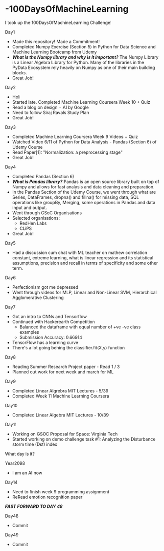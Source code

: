 # -100DaysOfMachineLearning
I took up the 100DaysOfMachineLearning Challenge! 

Day1 
  - Made this repository! Made a Commitment!
  - Completed Numpy Exercise (Section 5) in Python for Data Science and Machine Learning Bootcamp from Udemy
  -  ***What is the Numpy library and why is it important?*** The Numpy Library is a Linear Algebra Library for Python. Many of the libraries in the PyData Ecosystem rely heavily on Numpy as one of their main building blocks.
  - Great Job!
  
Day2 
  - Holi
  - Started late. Completed Machine Learning Coursera Week 10 + Quiz
  - Read a blog on design + AI by Google
  - Need to follow Siraj Ravals Study Plan
  - Great Job!
  
Day3 
  - Completed Machine Learning Coursera Week 9 Videos + Quiz
  - Watched Video 6/11 of Python for Data Analysis - Pandas (Section 6) of Udemy Course
  - Read Paper[1]: "Normalization: a preprocessing stage"
  - Great Job!

Day4
  - Completed Pandas (Section 6)
  - ***What is Pandas library?*** Pandas is an open source library built on top of Numpy and allows for fast analysis and data cleaning and preparation.
  - In the Pandas Section of the Udemy Course, we went through what are Series, DataFrames, dropna() and fillna() for missing data, SQL operations like groupBy, Merging, some operations in Pandas and data input and output. 
  - Went through GSoC Organisations
  - Selected organisations:
    - RedHen Labs
    - CLiPS
  - Great Job!
  
Day5
  - Had a discussion cum chat with ML teacher on mathew correlation constant, extreme learning, what is linear regression and its statistical assumptions, precision and recall in terms of specificity and some other term.
  
Day6
  - Perfectionism got me depressed
  - Went through videos for MLP, Linear and Non-Linear SVM, Hierarchical Agglomerative Clustering
  
Day7
  - Got an intro to CNNs and Tensorflow
  - Continued with Hackerearth Competition
    - Balanced the dataframe with equal number of +ve -ve class examples
    - Submission Accuracy: 0.66914
  - TensorFlow has a learning curve
  - There's a lot going behing the classifier.fit(X,y) function

Day8
  - Reading Summer Research Project paper - Read 1 / 3
  - Planned out work for next week and march for ML

Day9
  - Completed Linear Algrebra MIT Lectures - 5/39
  - Completed Week 11 Machine Learning Coursera

Day10
  - Completed Linear Algebra MIT Lectures - 10/39

Day11
  - Working on GSOC Proposal for Space: Virginia Tech
  - Started working on demo challenge task #1: Analyzing the Disturbance storm time (Dst) index

What day is it?

Year2098
  - I am an AI now

Day14
  - Need to finish week 9 programming assignment
  - ReRead emotion recognition paper
  
***FAST FORWARD TO DAY 48***

Day48
  - Commit
  
Day49
  - Commit
